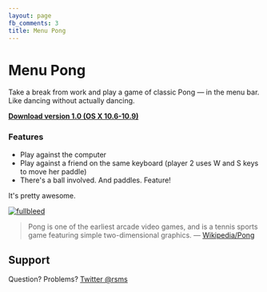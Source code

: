 ```yaml
---
layout: page
fb_comments: 3
title: Menu Pong
---
```


# Menu Pong

Take a break from work and play a game of classic Pong — in the menu bar. Like dancing without actually dancing.

**[Download version 1.0 (OS X 10.6-10.9)](Menu-Pong-1.0.zip)**

### Features

- Play against the computer
- Play against a friend on the same keyboard (player 2 uses W and S keys to move her paddle)
- There's a ball involved. And paddles. Feature!

It's pretty awesome.

[![fullbleed](http://farm7.static.flickr.com/6044/5902429044_31a8116f80_b.jpg)](http://farm7.static.flickr.com/6044/5902429044_6e8347d11d_o.png)

> Pong is one of the earliest arcade video games, and is a tennis sports game featuring simple two-dimensional graphics. — [Wikipedia/Pong](http://en.wikipedia.org/wiki/Pong)


## Support

Question? Problems? [Twitter @rsms](twitter.com/rsms)